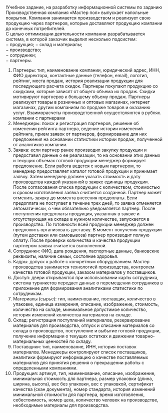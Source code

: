 !Учебное задание, на разработку информационной системы по заданию
Производственная компания «Мастер пол» выпускает напольные покрытия. Компания занимается производством и реализует свою продукцию через партнеров, которые доставляют продукцию компании до конечных потребителей.  
С целью оптимизации деятельности компании разрабатывается система, в которой заказчик выделил несколько подсистем:  
− продукция; 
− склад и материалы;  
− производство;  
− сотрудники;  
− партнеры.
1. Партнеры: тип, наименование компании, юридический адрес, ИНН, 
ФИО директора, контактные данные (телефон, email), логотип, рейтинг, места 
продаж, история реализации продукции для последующего расчета скидок. 
Партнеры покупают продукцию со скидками, которые зависят от общего 
объема их продаж. Скидки мотивируют партнеров к большему объему продаж. 
Партнеры реализуют товары в розничных и оптовых магазинах, интернет
магазинах, другим компаниям по продаже товаров и оказанию услуг. 
Взаиморасчеты 
производственной 
осуществляются в рублях. 
компании 
с 
партнерами 
2. Менеджеры: поиск и регистрация партнеров, решение об изменении 
рейтинга партнера, ведение истории изменений рейтинга, прием заявок от 
партнеров, формирование для них предложения на основании статистики 
истории продаж, полученной от аналитиков компании.  
3. Заявка: если партнер ранее производил закупку продукции и 
предоставил данные о ее реализации, то на основании этих данных и текущих 
объемах готовой продукции менеджер формирует предложение. Если работа 
ведется с новым партнером, то менеджер предоставляет каталог готовой 
продукции и принимает заявку. Затем менеджер должен указать стоимость и 
дату производства каждой указанной в заявке единицы продукции. После 
согласования списка продукции с количеством, стоимостью и сроком 
изготовления заявка считается созданной. 
Партнер может отменить заявку до момента внесения предоплаты. Если 
предоплата не поступает в течение трех дней, то заявка отменяется 
автоматически, о чем обязательно уведомляется партнер. После поступления 
предоплаты продукция, указанная в заявке и отсутствующая на складе в 
нужном количестве, запускается в производство. По готовности всей 
продукции менеджер должен предложить организовать доставку. В момент 
получения продукции (путем доставки или самовывоза) партнер производит 
полную оплату. После проверки количества и качества продукции партнером 
заявка считается выполненной. 
4. Сотрудники: ФИО, дата рождения, паспортные данные, банковские 
реквизиты, наличие семьи, состояние здоровья.  
5. Кадры: допуск к работе с конкретным оборудованием. Мастер 
производства занимается технологией производства, контролем качества 
готовой продукции, заказом материалов у поставщиков. 
6. Доступ: двери открываются при использовании карты сотрудника, 
система турникетов передает данные о перемещении сотрудников в 
приложение для формирования аналитиками статистики по сотрудникам.  
7. Материалы (сырье): тип, наименование, поставщик, количество в 
упаковке, единица измерения, описание, изображение, стоимость, количество 
на складе, минимальное допустимое количество, история изменений 
количества материалов на складе.  
8. Склад: регистрация поступлений материалов, резервирование 
материалов для производства, отпуск и списание материалов со склада в 
производство, поступление и выбытие готовой продукции, получение 
информации о текущих остатках и движении товарно-материальных 
ценностей по складу. 
9. Поставщики: тип, наименование, ИНН, история поставок 
материалов. Менеджеры контролируют список поставщиков, аналитики 
формируют информацию о качестве поставляемых материалов для принятия 
решения о прекращении работы с определенными компаниями.  
10. Продукция: артикул, тип, наименование, описание, изображение, 
минимальная стоимость для партнера, размер упаковки (длина, ширина, 
высота), вес без упаковки, вес с упаковкой, сертификат качества (скан 
документа), номер стандарта, история изменений минимальной стоимости для 
партнера, время изготовления, себестоимость, номер цеха, количество человек 
на производстве, необходимые материалы для производства.
